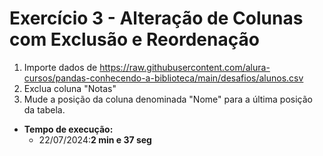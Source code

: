 # Exercício 3 - Alteração de Colunas com Exclusão e Reordenação

1) Importe dados de https://raw.githubusercontent.com/alura-cursos/pandas-conhecendo-a-biblioteca/main/desafios/alunos.csv
2) Exclua coluna "Notas"
3) Mude a posição da coluna denominada "Nome" para a última posição da tabela.
- **Tempo de execução:** 
    - 22/07/2024:**2 min e 37 seg**